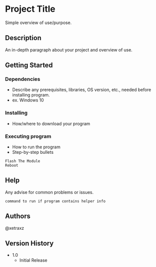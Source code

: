 # Project Title

Simple overview of use/purpose.

## Description

An in-depth paragraph about your project and overview of use.

## Getting Started

### Dependencies

* Describe any prerequisites, libraries, OS version, etc., needed before installing program.
* ex. Windows 10

### Installing

* How/where to download your program

### Executing program

* How to run the program
* Step-by-step bullets
```
Flash The Module 
Reboot
```

## Help

Any advise for common problems or issues.
```
command to run if program contains helper info
```

## Authors
@xetraxz

## Version History
* 1.0
    * Initial Release
